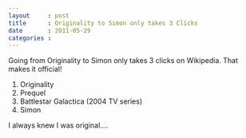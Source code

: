 ```yaml
---
layout     : post
title      : Originality to Simon only takes 3 Clicks
date       : 2011-05-29
categories :
---
```


Going from Originality to Simon only takes 3 clicks on Wikipedia. That makes it official!

1. Originality
1. Prequel
1. Battlestar Galactica (2004 TV series)
1. Simon

I always knew I was original….
